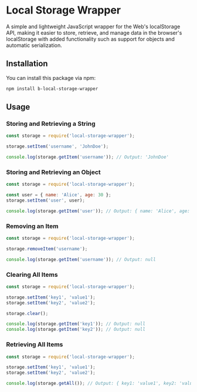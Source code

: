 # Local Storage Wrapper

A simple and lightweight JavaScript wrapper for the Web's localStorage API, making it easier to store, retrieve, and manage data in the browser's localStorage with added functionality such as support for objects and automatic serialization.

## Installation

You can install this package via npm:

```bash
npm install b-local-storage-wrapper
```

## Usage

### Storing and Retrieving a String

```javascript
const storage = require('local-storage-wrapper');

storage.setItem('username', 'JohnDoe');

console.log(storage.getItem('username')); // Output: 'JohnDoe'
```

### Storing and Retrieving an Object

```javascript
const storage = require('local-storage-wrapper');

const user = { name: 'Alice', age: 30 };
storage.setItem('user', user);

console.log(storage.getItem('user')); // Output: { name: 'Alice', age: 30 }
```

### Removing an Item

```javascript
const storage = require('local-storage-wrapper');

storage.removeItem('username');

console.log(storage.getItem('username')); // Output: null
```

### Clearing All Items

```javascript
const storage = require('local-storage-wrapper');

storage.setItem('key1', 'value1');
storage.setItem('key2', 'value2');

storage.clear();

console.log(storage.getItem('key1')); // Output: null
console.log(storage.getItem('key2')); // Output: null
```

### Retrieving All Items

```javascript
const storage = require('local-storage-wrapper');

storage.setItem('key1', 'value1');
storage.setItem('key2', 'value2');

console.log(storage.getAll()); // Output: { key1: 'value1', key2: 'value2' }
```